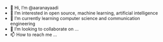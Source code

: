 - 👋 Hi, I’m @aaranayaadi
- 👀 I’m interested in open source, machine learning, artificial intelligence
- 🌱 I’m currently learning computer science and communication engineering
- 💞️ I’m looking to collaborate on ...
- 📫 How to reach me ...

<!---
aaranayaadi/aaranayaadi is a ✨ special ✨ repository because its `README.md` (this file) appears on your GitHub profile.
You can click the Preview link to take a look at your changes.
--->
